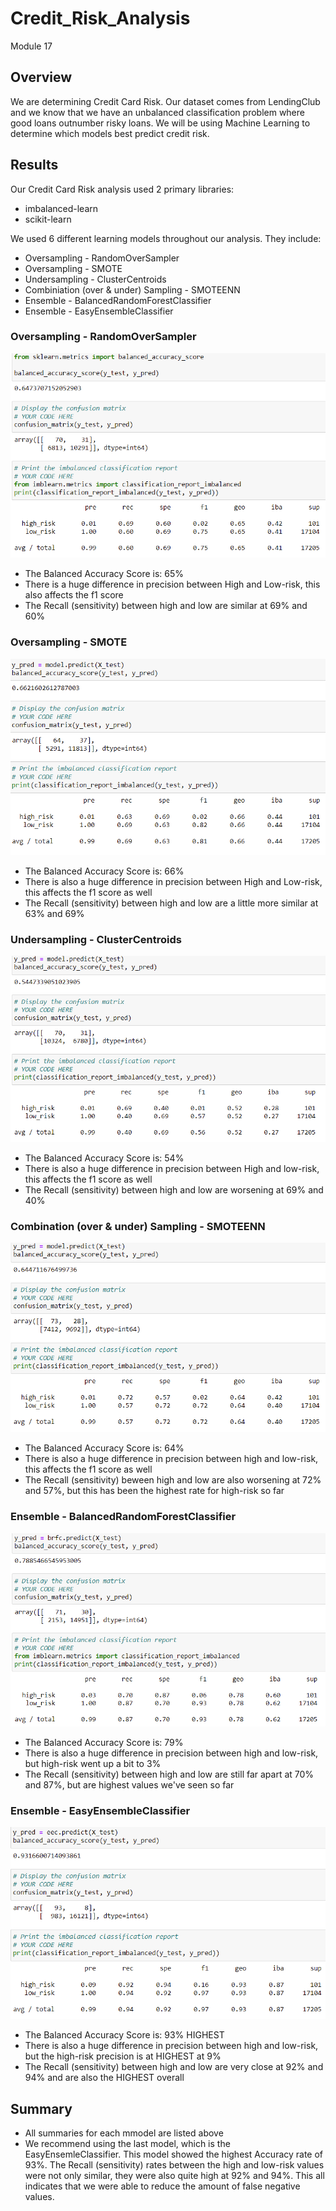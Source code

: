 # Credit_Risk_Analysis
Module 17

## Overview
We are determining Credit Card Risk.  Our dataset comes from LendingClub and we know that we have an unbalanced classification problem where good loans outnumber risky loans.  We will be using Machine Learning to determine which models best predict credit risk.

## Results

Our Credit Card Risk analysis used 2 primary libraries:
- imbalanced-learn
- scikit-learn

We used 6 different learning models throughout our analysis. They include:
- Oversampling - RandomOverSampler
- Oversampling - SMOTE
- Undersampling - ClusterCentroids
- Combiniation (over & under) Sampling - SMOTEENN
- Ensemble - BalancedRandomForestClassifier
- Ensemble - EasyEnsembleClassifier

### Oversampling - RandomOverSampler

![ros](https://github.com/ckbauman/Credit_Risk_Analysis/blob/main/Images/ros.png)

- The Balanced Accuracy Score is: 65%
- There is a huge difference in precision between High and Low-risk, this also affects the f1 score
- The Recall (sensitivity) between high and low are similar at 69% and 60%


### Oversampling - SMOTE

![smote](https://github.com/ckbauman/Credit_Risk_Analysis/blob/main/Images/smote.png)

- The Balanced Accuracy Score is:  66%
- There is also a huge difference in precision between High and Low-risk, this affects the f1 score as well
- The Recall (sensitivity) between high and low are a little more similar at 63% and 69%

### Undersampling - ClusterCentroids

![cluster](https://github.com/ckbauman/Credit_Risk_Analysis/blob/main/Images/cluster.png)

- The Balanced Accuracy Score is: 54%
- There is also a huge difference in precision between High and low-risk, this affects the f1 score as well
- The Recall (sensitivity) between high and low are worsening at 69% and 40%


### Combination (over & under) Sampling - SMOTEENN

![smoteenn](https://github.com/ckbauman/Credit_Risk_Analysis/blob/main/Images/smoteenn.png)

- The Balanced Accuracy Score is: 64%
- There is also a huge difference in precision between high and low-risk, this affects the f1 score as well
- The Recall (sensitivity) beween high and low are also worsening at 72% and 57%, but this has been the highest rate for high-risk so far

### Ensemble - BalancedRandomForestClassifier

![balance](https://github.com/ckbauman/Credit_Risk_Analysis/blob/main/Images/balance.png)

- The Balanced Accuracy Score is: 79%
- There is also a huge difference in precision between high and low-risk, but high-risk went up a bit to 3%
- The Recall (sensitivity) between high and low are still far apart at 70% and 87%, but are highest values we've seen so far

### Ensemble - EasyEnsembleClassifier

![easy](https://github.com/ckbauman/Credit_Risk_Analysis/blob/main/Images/easy.png)

- The Balanced Accuracy Score is: 93%   HIGHEST
- There is also a huge difference in precision between high and low-risk, but the high-risk precision is at HIGHEST at 9%
- The Recall (sensitivity) between high and low are very close at 92% and 94% and are also the HIGHEST overall

## Summary

- All summaries for each mmodel are listed above
- We recommend using the last model, which is the EasyEnsemleClassifier.  This model showed the highest Accuracy rate of 93%.  The Recall (sensitivity) rates between the high and low-risk values were not only similar, they were also quite high at 92% and 94%.  This all indicates that we were able to reduce the amount of false negative values.
